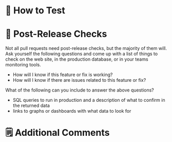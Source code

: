 # 🧪 How to Test

# 🧐 Post-Release Checks
Not all pull requests need post-release checks, but the majority of them will. Ask yourself the following questions and come up with a list of things to check on the web site, in the production database, or in your teams monitoring tools.

* How will I know if this feature or fix is working?
* How will I know if there are issues related to this feature or fix?

What of the following can you include to answer the above questions?

* SQL queries to run in production and a description of what to confirm in the returned data
* links to graphs or dashboards with what data to look for

# 🗒 Additional Comments